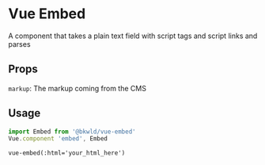 # Vue Embed
A component that takes a plain text field with script tags and script links and parses

## Props
`markup`: The markup coming from the CMS

## Usage

```javascript
import Embed from '@bkwld/vue-embed'
Vue.component 'embed', Embed
```

```pug
vue-embed(:html='your_html_here')
```